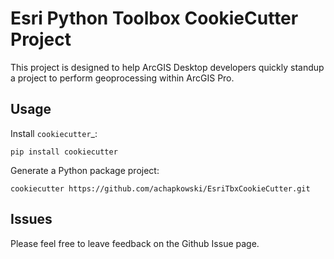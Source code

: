 # Esri Python Toolbox CookieCutter Project

This project is designed to help ArcGIS Desktop developers quickly standup a project to perform geoprocessing within ArcGIS Pro.

## Usage

Install `cookiecutter`_:

    pip install cookiecutter

Generate a Python package project:

    cookiecutter https://github.com/achapkowski/EsriTbxCookieCutter.git

## Issues

Please feel free to leave feedback on the Github Issue page.

